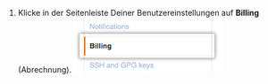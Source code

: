 1. Klicke in der Seitenleiste Deiner Benutzereinstellungen auf **Billing** (Abrechnung). ![Abrechungseinstellungen](/assets/images/help/settings/settings-sidebar-billing.png)
